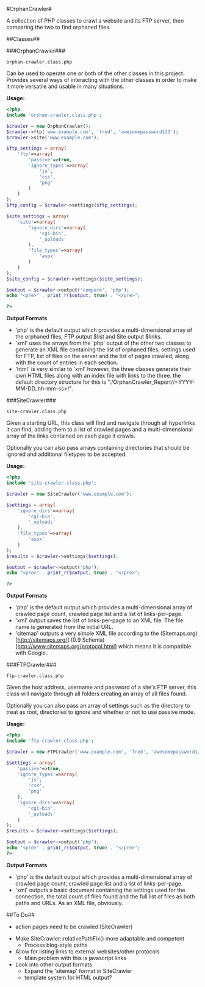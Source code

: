 #OrphanCrawler#

A collection of PHP classes to crawl a website and its FTP server, then comparing the two to find orphaned files.

##Classes##

###OrphanCrawler###

`orphan-crawler.class.php`

Can be used to operate one or both of the other classes in this project. Provides several ways of interacting with the other classes in order to make it more versatile and usable in many situations.

**Usage:**
```php
<?php
include 'orphan-crawler.class.php';

$crawler = new OrphanCrawler();
$crawler->ftp('www.example.com', 'fred', 'awesomepassword123');
$crawler->site('www.example.com');

$ftp_settings = array(
	'ftp'=>array(
		'passive'=>true,
		'ignore_types'=>array(
			'js',
			'css',
			'png'
		)
	)
);
$ftp_config = $crawler->settings($ftp_settings);

$site_settings = array(
	'site'=>array(
		'ignore_dirs'=>array(
			'cgi-bin',
			'_uploads'
		),
		'file_types'=>array(
			'aspx'
		)
	)
);
$site_config = $crawler->settings($site_settings);

$output = $crawler->output('compare', 'php');
echo "<pre>" . print_r($output, true) . "</pre>";

?>
```

**Output Formats**
- 'php' is the default output which provides a multi-dimensional array of the orphaned files, FTP output $list and Site output $links.
- 'xml' uses the arrays from the 'php' output of the other two classes to generate an XML file containing the list of orphaned files, settings used for FTP, list of files on the server and the list of pages crawled, along with the count of entries in each section.
- 'html' is very similar to 'xml' however, the three classes generate their own HTML files along with an index file with links to the three. the default directory structure for this is "./OrphanCrawler_Report/<url>/<YYYY-MM-DD_hh-mm-ss>/".

###SiteCrawler###

`site-crawler.class.php`

Given a starting URL, this class will find and navigate through all hyperlinks it can find, adding them to a list of crawled pages and a multi-dimensional array of the links contained on each page it crawls.

Optionally you can also pass arrays containing directories that should be ignored and additional filetypes to be accepted.

**Usage:**
```php
<?php
include 'site-crawler.class.php';

$crawler = new SiteCrawler('www.example.com');

$settings = array(
	'ignore_dirs'=>array(
		'cgi-bin',
		'_uploads'
	),
	'file_types'=>array(
		'aspx'
	)
);
$results = $crawler->settings($settings);

$output = $crawler->output('php');
echo "<pre>" . print_r($output, true) . "</pre>";

?>
```

**Output Formats**
- 'php' is the default output which provides a multi-dimensional array of crawled page count, crawled page list and a list of links-per-page.
- 'xml' output saves the list of links-per-page to an XML file. The file name is generated from the initial URL.
- 'sitemap' outputs a very simple XML file according to the (Sitemaps.org)[http://sitemaps.org/] (0.9 Schema)[http://www.sitemaps.org/protocol.html] which means it is compatible with Google.

###FTPCrawler###

`ftp-crawler.class.php`

Given the host address, username and password of a site's FTP server, this class will navigate through all folders creating an array of all files found.

Optionally you can also pass an array of settings such as the directory to treat as root, directories to ignore and whether or not to use passive mode.

**Usage:**
```php
<?php
include 'ftp-crawler.class.php';

$crawler = new FTPCrawler('www.example.com', 'fred', 'awesomepassword123');

$settings = array(
	'passive'=>true,
	'ignore_types'=>array(
		'js',
		'css',
		'png'
	),
	'ignore_dirs'=>array(
		'cgi-bin',
		'_uploads'
	)
);
$results = $crawler->settings($settings);

$output = $crawler->output('php');
echo "<pre>" . print_r($output, true) . "</pre>";
?>
```

**Output Formats**
- 'php' is the default output which provides a multi-dimensional array of crawled page count, crawled page list and a list of links-per-page.
- 'xml' outputs a basic document containing the settings used for the connection, the total count of files found and the full list of files as both paths and URLs. As an XML file, obviously.

##To Do##

- <form> action pages need to be crawled (SiteCrawler)
- Make SiteCrawler::relativePathFix() more adaptable and competent
  - Process blog-style paths
- Allow for listing links to external websites/other protocols
  - Main problem with this is javascript links
- Look into other output formats
  - Expand the 'sitemap' format in SiteCrawler
  - template system for HTML output?